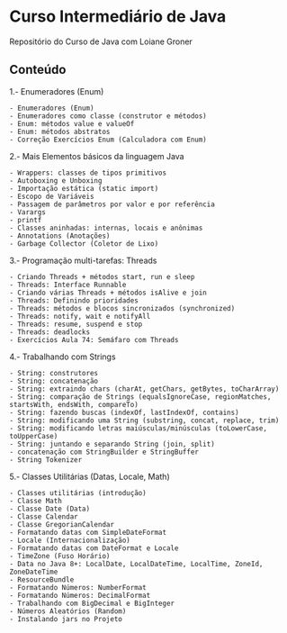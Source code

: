 # Curso Intermediário de Java

Repositório do Curso de Java com Loiane Groner

## Conteúdo

1.- Enumeradores (Enum)

    - Enumeradores (Enum)
    - Enumeradores como classe (construtor e métodos)
    - Enum: métodos value e valueOf
    - Enum: métodos abstratos
    - Correção Exercícios Enum (Calculadora com Enum)

2.- Mais Elementos básicos da linguagem Java

    - Wrappers: classes de tipos primitivos
    - Autoboxing e Unboxing
    - Importação estática (static import)
    - Escopo de Variáveis
    - Passagem de parâmetros por valor e por referência
    - Varargs
    - printf
    - Classes aninhadas: internas, locais e anônimas
    - Annotations (Anotações)
    - Garbage Collector (Coletor de Lixo)

3.- Programação multi-tarefas: Threads

    - Criando Threads + métodos start, run e sleep
    - Threads: Interface Runnable
    - Criando várias Threads + métodos isAlive e join
    - Threads: Definindo prioridades
    - Threads: métodos e blocos sincronizados (synchronized)
    - Threads: notify, wait e notifyAll
    - Threads: resume, suspend e stop
    - Threads: deadlocks
    - Exercícios Aula 74: Semáfaro com Threads

4.- Trabalhando com Strings

    - String: construtores
    - String: concatenação
    - String: extraindo chars (charAt, getChars, getBytes, toCharArray)
    - String: comparação de Strings (equalsIgnoreCase, regionMatches, startsWith, endsWith, compareTo)
    - String: fazendo buscas (indexOf, lastIndexOf, contains)
    - String: modificando uma String (substring, concat, replace, trim)
    - String: modificando letras maiúsculas/minúsculas (toLowerCase, toUpperCase)
    - String: juntando e separando String (join, split)
    - concatenação com StringBuilder e StringBuffer
    - String Tokenizer

5.- Classes Utilitárias (Datas, Locale, Math)

    - Classes utilitárias (introdução)
    - Classe Math
    - Classe Date (Data)
    - Classe Calendar
    - Classe GregorianCalendar
    - Formatando datas com SimpleDateFormat
    - Locale (Internacionalização)
    - Formatando datas com DateFormat e Locale
    - TimeZone (Fuso Horário)
    - Data no Java 8+: LocalDate, LocalDateTime, LocalTime, ZoneId, ZoneDateTime
    - ResourceBundle
    - Formatando Números: NumberFormat
    - Formatando Números: DecimalFormat
    - Trabalhando com BigDecimal e BigInteger
    - Números Aleatórios (Random)
    - Instalando jars no Projeto